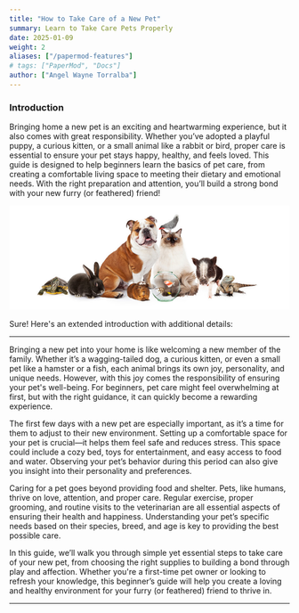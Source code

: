 ```yaml
---
title: "How to Take Care of a New Pet"
summary: Learn to Take Care Pets Properly
date: 2025-01-09
weight: 2
aliases: ["/papermod-features"]
# tags: ["PaperMod", "Docs"]
author: ["Angel Wayne Torralba"]
---
```


### Introduction

Bringing home a new pet is an exciting and heartwarming experience, but it also comes with great responsibility. Whether you’ve adopted a playful puppy, a curious kitten, or a small animal like a rabbit or bird, proper care is essential to ensure your pet stays happy, healthy, and feels loved. This guide is designed to help beginners learn the basics of pet care, from creating a comfortable living space to meeting their dietary and emotional needs. With the right preparation and attention, you’ll build a strong bond with your new furry (or feathered) friend!


![Introduction](images/petanimals.jpg)


Sure! Here's an extended introduction with additional details:

---

Bringing a new pet into your home is like welcoming a new member of the family. Whether it’s a wagging-tailed dog, a curious kitten, or even a small pet like a hamster or a fish, each animal brings its own joy, personality, and unique needs. However, with this joy comes the responsibility of ensuring your pet's well-being. For beginners, pet care might feel overwhelming at first, but with the right guidance, it can quickly become a rewarding experience.

The first few days with a new pet are especially important, as it’s a time for them to adjust to their new environment. Setting up a comfortable space for your pet is crucial—it helps them feel safe and reduces stress. This space could include a cozy bed, toys for entertainment, and easy access to food and water. Observing your pet’s behavior during this period can also give you insight into their personality and preferences.

Caring for a pet goes beyond providing food and shelter. Pets, like humans, thrive on love, attention, and proper care. Regular exercise, proper grooming, and routine visits to the veterinarian are all essential aspects of ensuring their health and happiness. Understanding your pet’s specific needs based on their species, breed, and age is key to providing the best possible care.

In this guide, we’ll walk you through simple yet essential steps to take care of your new pet, from choosing the right supplies to building a bond through play and affection. Whether you're a first-time pet owner or looking to refresh your knowledge, this beginner’s guide will help you create a loving and healthy environment for your furry (or feathered) friend to thrive in.


---
<!-- 
### Assets (js/css)

The following is enabled by default

- [minification](https://gohugo.io/hugo-pipes/minification/) - makes the assets size smallest as possible.
- [bundling](https://gohugo.io/hugo-pipes/bundling/) - bundles all the styles in one single asset
- [fingerprint/intergity](https://gohugo.io/hugo-pipes/fingerprint/) check.

---

### Default Theme light/dark/auto

```yml {linenos=true}
params:
  # defaultTheme: light
  # defaultTheme: dark
  defaultTheme: auto # to switch between dark or light according to browser theme
```

</details>

---

### Theme Switch Toggle (enabled by default)

Shows icon besides title of page to change theme

To disable it :

```yml {linenos=true}
disableThemeToggle: true
```

You can refer following table for better understanding...

| `defaultTheme` | `disableThemeToggle` | checks local storage? | checks system theme? | Info              |
| -------------- | -------------------- | --------------------- | -------------------- | ----------------- |
| `auto`         | true                 | No                    | Yes                  | only system theme |
|                | false                | Yes (if not->2)       | Yes (2)              | _switch present_  |
| `dark`         | true                 | No                    | No                   | force dark only   |
|                | false                | Yes                   | No                   | _switch present_  |
| `light`        | true                 | No                    | No                   | force light only  |
|                | false                | Yes                   | No                   | _switch present_  |

---

### Archives Layout

Create a page with `archive.md` in `content` directory with following content

```shell
.
├── config.yml
├── content/
│   ├── archives.md   <--- Create archive.md here
│   └── posts/
├── static/
└── themes/
    └── PaperMod/
```

and add the following to it

```yml
---
title: "Archive"
layout: "archives"
url: "/archives/"
summary: archives
---
```

**Note:** Archives Layout does not support Multilingual Month Translations.

ex: [archives.md](https://raw.githubusercontent.com/adityatelange/hugo-PaperMod/exampleSite/content/archives.md)

---

### Regular Mode (default-mode)

![regular](images/regular.jpg)

---

### Home-Info Mode

![homeinfo](images/homeinfo.jpg)

Use 1st entry as some Information

add following to config file

```yml
params:
  homeInfoParams:
    Title: Hi there wave
    Content: Can be Info, links, about...

  socialIcons: # optional
    - name: "<platform>"
      url: "<link>"
    - name: "<platform 2>"
      url: "<link2>"
```

---

### Profile Mode

![profile](https://raw.githubusercontent.com/adityatelange/hugo-PaperMod/exampleSite/content/posts/papermod/papermod-features/images/profile.jpg)

Shows Index/Home page as Full Page with Social Links and Image

add following to config file

```yml {linenos=true}
params:
  profileMode:
    enabled: true
    title: "<Title>" # optional default will be site title
    subtitle: "This is subtitle"
    imageUrl: "<image link>" # optional
    imageTitle: "<title of image as alt>" # optional
    imageWidth: 120 # custom size
    imageHeight: 120 # custom size
    buttons:
      - name: Archive
        url: "/archive"
      - name: Github
        url: "https://github.com/"

  socialIcons: # optional
    - name: "<platform>"
      url: "<link>"
    - name: "<platform 2>"
      url: "<link2>"
```

---

### Search Page

PaperMod uses [Fuse.js Basic](https://fusejs.io/getting-started/different-builds.html#explanation-of-different-builds) for search functionality

Add the following to site config, `config.yml`

```yml {linenos=true,hl_lines=[5]}
outputs:
  home:
    - HTML
    - RSS
    - JSON # necessary for search
```

Create a page with `search.md` in `content` directory with following content

```yml {linenos=true,hl_lines=[3]}
---
title: "Search" # in any language you want
layout: "search" # necessary for search
# url: "/archive"
# description: "Description for Search"
summary: "search"
placeholder: "placeholder text in search input box"
---
```

To hide a particular page from being searched, add it in post's frontmatter

```yml {linenos=true}
searchHidden: true
```

ex: [search.md](https://raw.githubusercontent.com/adityatelange/hugo-PaperMod/exampleSite/content/search.md)

> Search Page also has Key bindings:
>
> - Arrow keys to move up/down the list
> - Enter key (return) or Right Arrow key to go to the highlighted page
> - Escape key to clear searchbox and results

For Multilingual use `search.<lang>.md` ex. `search.es.md`.

**Note:** Search will work only on current language, user is currently on !

**Customizing Fusejs Options**

Refer https://fusejs.io/api/options.html for Options, Add those as shown below.

```yml {linenos=true}
params:
  fuseOpts:
    isCaseSensitive: false
    shouldSort: true
    location: 0
    distance: 1000
    threshold: 0.4
    minMatchCharLength: 0
    # limit: 10 # refer: https://www.fusejs.io/api/methods.html#search
    keys: ["title", "permalink", "summary", "content"]
```

---

### Draft Page indication

adds `[draft]` mark to indicate draft pages.

---

### Post Cover Image

In post's page-variables add :

```yml {linenos=true}
cover:
  image: "<image path/url>"
  # can also paste direct link from external site
  # ex. https://i.ibb.co/K0HVPBd/paper-mod-profilemode.png
  alt: "<alt text>"
  caption: "<text>"
  relative: false # To use relative path for cover image, used in hugo Page-bundles
```

When you include images in the [Page Bundle](https://gohugo.io/content-management/page-bundles/), multiple sizes of the image will automatically be provided using the HTML5 `srcset` field.

To reduce generation time and size of the site, you can disable this feature using

```yml {linenos=true}
params:
  cover:
    responsiveImages: false
```

To enable hyperlinks to the full image size on post pages, use

```yml {linenos=true}
params:
  cover:
    linkFullImages: true
```

---

### Share Buttons on post

Displays Share Buttons at Bottom of each post

to show share buttons add

```yml
params:
  ShowShareButtons: true
```

---

### Show post reading time

Displays Reading Time (the estimated time, in minutes, it takes to read the content.)

To show reading time add

```yml
Params:
  ShowReadingTime: true
```

---

### Show Table of Contents (Toc) on blog post

Displays ToC on blog-pages

To show ToC add following to page-variables

```yml
ShowToc: true
```

To keep Toc Open **by default** on a post add following to page-variables:

```yml
TocOpen: true
```

---

### BreadCrumb Navigation

Adds BreadCrumb Navigation above Post's Title to show subsections and Navigation to Home

```yml
params:
  ShowBreadCrumbs: true
```

Can be diabled for particular page's front-matter

```yml
---
ShowBreadCrumbs: false
---
```

---

### Edit Link for Posts

Add a button to suggest changes by using the file path of the post to link to a edit destination.

For site config use:

```yml
Params:
  editPost:
    URL: "https://github.com/<path_to_repo>/content"
    Text: "Suggest Changes" # edit text
    appendFilePath: true # to append file path to Edit link
```

Can be modified for individual pages

```yml
---
editPost:
  URL: "https://github.com/<path_to_repo>/content"
  Text: "Suggest Changes" # edit text
  appendFilePath: true # to append file path to Edit link
---
```

The example above would yield the following link for the post file `posts/post-name.md`:
`https://github.com/<path_to_repo>/content/posts/post-name.md`

| Parameter                 | Required | Default Value |
| ------------------------- | -------- | ------------- |
| `editPost.URL`            | true     | -             |
| `editPost.appendFilePath` | false    | `false`       |
| `editPost.Text`           | false    | `Edit`        |

Since the link generated is a regular HTML anchor tag `<a href=...>`, you can
also use other URL schemas like `mailto://`, e.g.
`URL: "mailto://mail@example.com?subject=Suggesting changes for "`

---

### Other Posts suggestion below a post

Adds a Previous / Next post suggestion under a single post

```yml
params:
  ShowPostNavLinks: true
```

---

### Code Copy Button

Adds a `copy` button in code block to copy the code it contains

```yml
params:
  ShowCodeCopyButtons: true
```

---

### Multiple Authors

To Use multiple authors for a post, in post-variables:

```yml
---
author: ["Me", "You"]
---
```

To use Multiple Authors Site-wide, in `config.yml`:

```yml
params:
  author: ["Me", "You"]
```

---

### Comments

to add comments, create a html file

`layouts/partials/comments.html`

and paste code provided by your comments provider

also in config add this

```yml
params:
  comments: true
```

read more about this [hugo-comments](https://gohugo.io/content-management/comments/)

---

### AccessKeys

```text
c - ToC Open/Close
g - Go To Top
h - Home (according to current lang)
t - Theme toggle
/ - Jumps to search page if in menu
```

[What's AccessKeys ?](https://www.w3schools.com/tags/att_global_accesskey.asp)

---

### Enhanced SEO

**Enabled only when `env: production`**

- [Rich Results/Snippets Support](https://support.google.com/webmasters/answer/7506797?hl=en)

#### Twitter Cards Support

- The Twitter Cards metadata, except `twitter:image` should not require
  additional configuration, since it is generated from metadata that
  you should already have (for instance the page title and description).
- The `twitter:image` uses the [Post Cover Image](#post-cover-image), if present.
- In the absence of a cover images, the first image from the `images`
  frontmatter (a list) is used.
  ```yaml
  images:
    - image_01.png
    - image_02.png
  ```
- Finally, if neither of those are provided, `twitter:image` comes from the first
  [Page Bundle](https://gohugo.io/content-management/page-bundles/)
  image with `feature` in the name, with a fallback to the first image with
  `cover` or `thumbnail` in the name.

#### OpenGraph support

- The OpenGraph metadata, except `og:image` should not require
  additional configuration, since it is generated from metadata that
  you should already have (for instance the page title and description).
- The `og:image` uses the [Post Cover Image](#post-cover-image), if present.
- In the absence of a cover images, the first image from the `images`
  frontmatter (a list) is used.
  ```yaml
  images:
    - image_01.png
    - image_02.png
  ```
- Finally, if neither of those are provided, `og:image` comes from the first
  [Page Bundle](https://gohugo.io/content-management/page-bundles/)
  image with `feature` in the name, with a fallback to the first image with
  `cover` or `thumbnail` in the name.
- For pages, you can also add audio (using frontmatter `audio: filename.ext`) and/or
  videos.
  ```yaml
  videos:
    - filename01.mov
    - filename02.avi
  ```

---

### Multilingual Support

---

### Misc

#### Scroll-Bar themed (by default)

#### Smooth Scroll between in-page links (by default)

#### Scroll-to-Top Button (by default)

```text
Displays a Scroll-to-Top button in right-bottom corner
```

#### Google Analytics integration

#### Syntax highlighting

#### RSS feeds
 -->